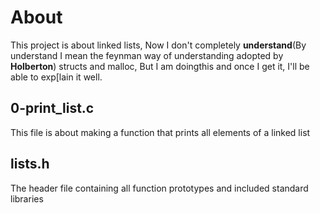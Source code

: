 # About
This project is about linked lists,
Now I don't completely **understand**(By understand I mean the feynman way of understanding adopted by **Holberton**)
structs and malloc,
But I am doingthis and once I get it, I'll be able to exp[lain it well.

## 0-print_list.c
This file is about making a function that prints all elements of a linked list
## lists.h
The header file containing all function prototypes and included standard libraries
